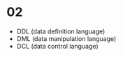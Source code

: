 # 02

* DDL (data definition language)
* DML (data manipulation language)
* DCL (data control language)
